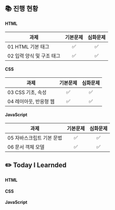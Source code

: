 ## 📚 진행 현황

#### HTML

| 과제                      | 기본문제 | 심화문제 |
| ------------------------- | :------: | :------: |
| 01 HTML 기본 태그         |    ✅    |    ✅    |
| 02 입력 양식 및 구조 태그 |    ✅    |    ✅    |

#### CSS

| 과제                   | 기본문제 | 심화문제 |
| ---------------------- | :------: | :------: |
| 03 CSS 기초, 속성      |    ✅    |    ✅    |
| 04 레이아웃, 반응형 웹 |    ✅    |    ✅    |

#### JavaScript

| 과제                      | 기본문제 | 심화문제 |
| ------------------------- | :------: | :------: |
| 05 자바스크립트 기본 문법 |    ✅    |    ✅    |
| 06 문서 객체 모델         |    ✅    |    ✅    |

## ✏️ Today I Learnded

#### HTML

#### CSS

#### JavaScript
